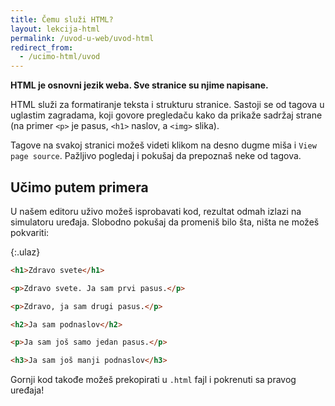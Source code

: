 ```yaml
---
title: Čemu služi HTML?
layout: lekcija-html
permalink: /uvod-u-web/uvod-html
redirect_from:
  - /ucimo-html/uvod
---
```


**HTML je osnovni jezik weba. Sve stranice su njime napisane.**

HTML služi za formatiranje teksta i strukturu stranice. Sastoji se od tagova u uglastim zagradama, koji govore pregledaču kako da prikaže sadržaj strane (na primer `<p>` je pasus, `<h1>` naslov, a `<img>` slika).

Tagove na svakoj stranici možeš videti klikom na desno dugme miša i `View page source`. Pažljivo pogledaj i pokušaj da prepoznaš neke od tagova.

## Učimo putem primera

U našem editoru uživo možeš isprobavati kod, rezultat odmah izlazi na simulatoru uređaja. Slobodno pokušaj da promeniš bilo šta, ništa ne možeš pokvariti:

{:.ulaz}
```html
<h1>Zdravo svete</h1>

<p>Zdravo svete. Ja sam prvi pasus.</p>

<p>Zdravo, ja sam drugi pasus.</p>

<h2>Ja sam podnaslov</h2>

<p>Ja sam još samo jedan pasus.</p>

<h3>Ja sam još manji podnaslov</h3>
```

Gornji kod takođe možeš prekopirati u `.html` fajl i pokrenuti sa pravog uređaja!
